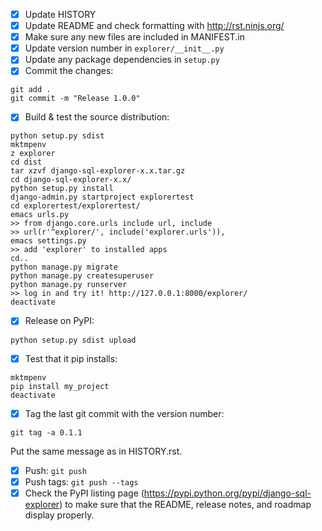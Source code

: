 - [x] Update HISTORY
- [x] Update README and check formatting with http://rst.ninjs.org/
- [x] Make sure any new files are included in MANIFEST.in
- [x] Update version number in `explorer/__init__.py`
- [x] Update any package dependencies in `setup.py`
- [x] Commit the changes: 
```
git add .
git commit -m "Release 1.0.0"
```

- [x] Build & test the source distribution:
```
python setup.py sdist
mktmpenv
z explorer
cd dist
tar xzvf django-sql-explorer-x.x.tar.gz
cd django-sql-explorer-x.x/
python setup.py install
django-admin.py startproject explorertest
cd explorertest/explorertest/
emacs urls.py
>> from django.core.urls include url, include
>> url(r'^explorer/', include('explorer.urls')),
emacs settings.py
>> add 'explorer' to installed apps
cd..
python manage.py migrate
python manage.py createsuperuser
python manage.py runserver
>> log in and try it! http://127.0.0.1:8000/explorer/
deactivate
```

- [x] Release on PyPI:
```
python setup.py sdist upload
```

- [x] Test that it pip installs:
```
mktmpenv
pip install my_project
deactivate
```

- [x] Tag the last git commit with the version number:
```
git tag -a 0.1.1
```

  Put the same message as in HISTORY.rst.
- [x] Push: `git push`
- [x] Push tags: `git push --tags`
- [x] Check the PyPI listing page (https://pypi.python.org/pypi/django-sql-explorer) to make sure that the README, release notes, and roadmap display properly.